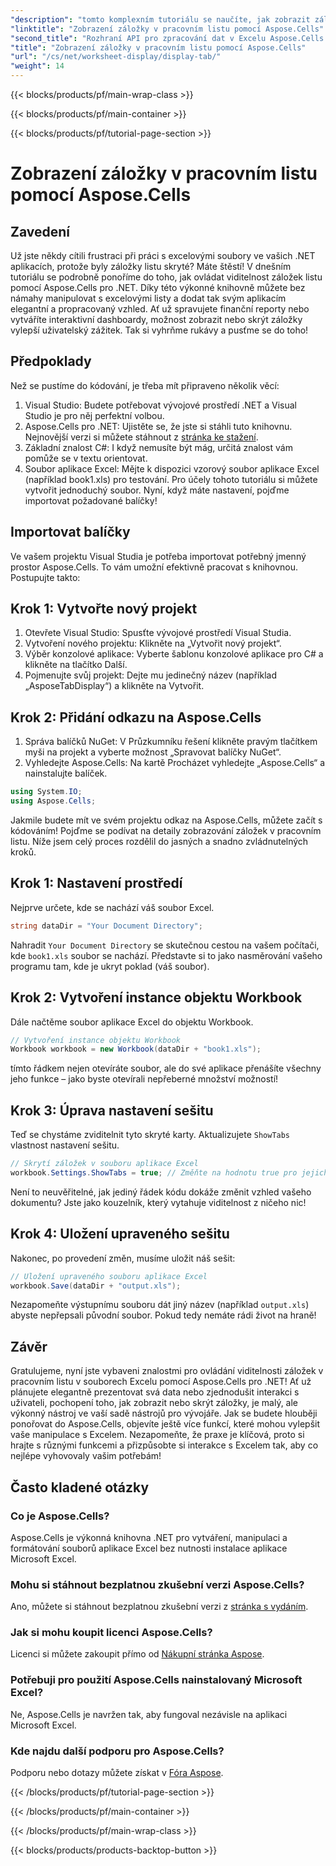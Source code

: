 ```yaml
---
"description": "tomto komplexním tutoriálu se naučíte, jak zobrazit záložky v listu aplikace Excel pomocí Aspose.Cells pro .NET."
"linktitle": "Zobrazení záložky v pracovním listu pomocí Aspose.Cells"
"second_title": "Rozhraní API pro zpracování dat v Excelu Aspose.Cells v .NET"
"title": "Zobrazení záložky v pracovním listu pomocí Aspose.Cells"
"url": "/cs/net/worksheet-display/display-tab/"
"weight": 14
---
```


{{< blocks/products/pf/main-wrap-class >}}

{{< blocks/products/pf/main-container >}}

{{< blocks/products/pf/tutorial-page-section >}}

# Zobrazení záložky v pracovním listu pomocí Aspose.Cells

## Zavedení
Už jste někdy cítili frustraci při práci s excelovými soubory ve vašich .NET aplikacích, protože byly záložky listu skryté? Máte štěstí! V dnešním tutoriálu se podrobně ponoříme do toho, jak ovládat viditelnost záložek listu pomocí Aspose.Cells pro .NET. Díky této výkonné knihovně můžete bez námahy manipulovat s excelovými listy a dodat tak svým aplikacím elegantní a propracovaný vzhled. Ať už spravujete finanční reporty nebo vytváříte interaktivní dashboardy, možnost zobrazit nebo skrýt záložky vylepší uživatelský zážitek. Tak si vyhrňme rukávy a pusťme se do toho!
## Předpoklady
Než se pustíme do kódování, je třeba mít připraveno několik věcí:
1. Visual Studio: Budete potřebovat vývojové prostředí .NET a Visual Studio je pro něj perfektní volbou.
2. Aspose.Cells pro .NET: Ujistěte se, že jste si stáhli tuto knihovnu. Nejnovější verzi si můžete stáhnout z [stránka ke stažení](https://releases.aspose.com/cells/net/).
3. Základní znalost C#: I když nemusíte být mág, určitá znalost vám pomůže se v textu orientovat.
4. Soubor aplikace Excel: Mějte k dispozici vzorový soubor aplikace Excel (například book1.xls) pro testování. Pro účely tohoto tutoriálu si můžete vytvořit jednoduchý soubor.
Nyní, když máte nastavení, pojďme importovat požadované balíčky!
## Importovat balíčky
Ve vašem projektu Visual Studia je potřeba importovat potřebný jmenný prostor Aspose.Cells. To vám umožní efektivně pracovat s knihovnou. Postupujte takto:
## Krok 1: Vytvořte nový projekt
1. Otevřete Visual Studio: Spusťte vývojové prostředí Visual Studia.
2. Vytvoření nového projektu: Klikněte na „Vytvořit nový projekt“.
3. Výběr konzolové aplikace: Vyberte šablonu konzolové aplikace pro C# a klikněte na tlačítko Další.
4. Pojmenujte svůj projekt: Dejte mu jedinečný název (například „AsposeTabDisplay“) a klikněte na Vytvořit.
## Krok 2: Přidání odkazu na Aspose.Cells 
1. Správa balíčků NuGet: V Průzkumníku řešení klikněte pravým tlačítkem myši na projekt a vyberte možnost „Spravovat balíčky NuGet“.
2. Vyhledejte Aspose.Cells: Na kartě Procházet vyhledejte „Aspose.Cells“ a nainstalujte balíček.
```csharp
using System.IO;
using Aspose.Cells;
```
Jakmile budete mít ve svém projektu odkaz na Aspose.Cells, můžete začít s kódováním!
Pojďme se podívat na detaily zobrazování záložek v pracovním listu. Níže jsem celý proces rozdělil do jasných a snadno zvládnutelných kroků.
## Krok 1: Nastavení prostředí
Nejprve určete, kde se nachází váš soubor Excel.
```csharp
string dataDir = "Your Document Directory";
```
Nahradit `Your Document Directory` se skutečnou cestou na vašem počítači, kde `book1.xls` soubor se nachází. Představte si to jako nasměrování vašeho programu tam, kde je ukryt poklad (váš soubor).
## Krok 2: Vytvoření instance objektu Workbook
Dále načtěme soubor aplikace Excel do objektu Workbook. 
```csharp
// Vytvoření instance objektu Workbook
Workbook workbook = new Workbook(dataDir + "book1.xls");
```
tímto řádkem nejen otevíráte soubor, ale do své aplikace přenášíte všechny jeho funkce – jako byste otevírali nepřeberné množství možností!
## Krok 3: Úprava nastavení sešitu
Teď se chystáme zviditelnit tyto skryté karty. Aktualizujete `ShowTabs` vlastnost nastavení sešitu.
```csharp
// Skrytí záložek v souboru aplikace Excel
workbook.Settings.ShowTabs = true; // Změňte na hodnotu true pro jejich zobrazení
```
Není to neuvěřitelné, jak jediný řádek kódu dokáže změnit vzhled vašeho dokumentu? Jste jako kouzelník, který vytahuje viditelnost z ničeho nic!
## Krok 4: Uložení upraveného sešitu
Nakonec, po provedení změn, musíme uložit náš sešit:
```csharp
// Uložení upraveného souboru aplikace Excel
workbook.Save(dataDir + "output.xls");
```
Nezapomeňte výstupnímu souboru dát jiný název (například `output.xls`) abyste nepřepsali původní soubor. Pokud tedy nemáte rádi život na hraně!
## Závěr
Gratulujeme, nyní jste vybaveni znalostmi pro ovládání viditelnosti záložek v pracovním listu v souborech Excelu pomocí Aspose.Cells pro .NET! Ať už plánujete elegantně prezentovat svá data nebo zjednodušit interakci s uživateli, pochopení toho, jak zobrazit nebo skrýt záložky, je malý, ale výkonný nástroj ve vaší sadě nástrojů pro vývojáře. Jak se budete hlouběji ponořovat do Aspose.Cells, objevíte ještě více funkcí, které mohou vylepšit vaše manipulace s Excelem. Nezapomeňte, že praxe je klíčová, proto si hrajte s různými funkcemi a přizpůsobte si interakce s Excelem tak, aby co nejlépe vyhovovaly vašim potřebám!
## Často kladené otázky
### Co je Aspose.Cells?
Aspose.Cells je výkonná knihovna .NET pro vytváření, manipulaci a formátování souborů aplikace Excel bez nutnosti instalace aplikace Microsoft Excel.
### Mohu si stáhnout bezplatnou zkušební verzi Aspose.Cells?
Ano, můžete si stáhnout bezplatnou zkušební verzi z [stránka s vydáním](https://releases.aspose.com/).
### Jak si mohu koupit licenci Aspose.Cells?
Licenci si můžete zakoupit přímo od [Nákupní stránka Aspose](https://purchase.aspose.com/buy).
### Potřebuji pro použití Aspose.Cells nainstalovaný Microsoft Excel?
Ne, Aspose.Cells je navržen tak, aby fungoval nezávisle na aplikaci Microsoft Excel.
### Kde najdu další podporu pro Aspose.Cells?
Podporu nebo dotazy můžete získat v [Fóra Aspose](https://forum.aspose.com/c/cells/9).

{{< /blocks/products/pf/tutorial-page-section >}}

{{< /blocks/products/pf/main-container >}}

{{< /blocks/products/pf/main-wrap-class >}}

{{< blocks/products/products-backtop-button >}}